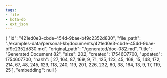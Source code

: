 ```yaml
---
tags:
- file
- kota-db
- ext_json
---
```

{
  "id": "421ed0e3-cbde-454d-9bae-bf9c2352d830",
  "file_path": "./examples-data/personal-kb/documents/421ed0e3-cbde-454d-9bae-bf9c2352d830.md",
  "original_path": "/generated/doc-082.md",
  "title": "Generated Document 82",
  "size": 202,
  "created": 1754607700,
  "updated": 1754607700,
  "hash": [
    27,
    164,
    87,
    169,
    9,
    71,
    125,
    123,
    45,
    168,
    15,
    148,
    172,
    214,
    67,
    48,
    245,
    129,
    118,
    240,
    119,
    201,
    226,
    232,
    60,
    38,
    164,
    13,
    9,
    17,
    119,
    25
  ],
  "embedding": null
}